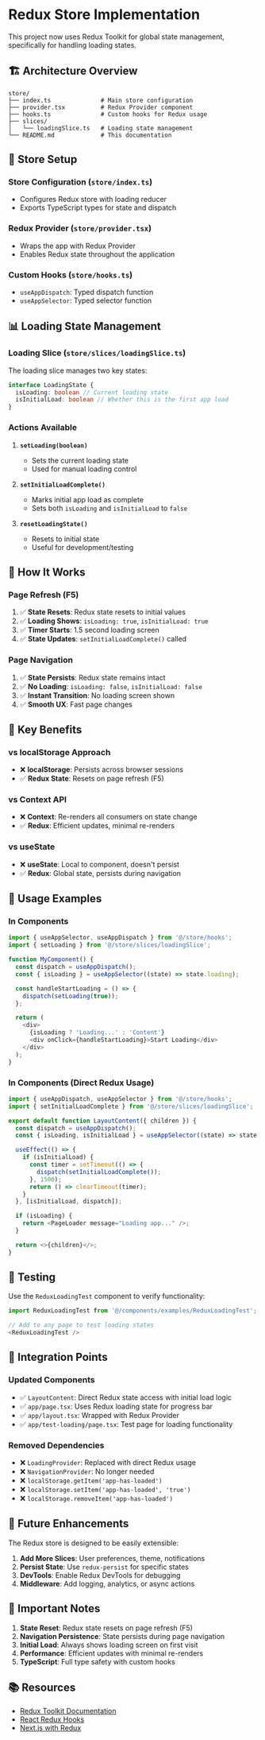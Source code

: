 # Redux Store Implementation

This project now uses Redux Toolkit for global state management, specifically for handling loading states.

## 🏗️ **Architecture Overview**

```
store/
├── index.ts              # Main store configuration
├── provider.tsx          # Redux Provider component
├── hooks.ts              # Custom hooks for Redux usage
├── slices/
│   └── loadingSlice.ts   # Loading state management
└── README.md             # This documentation
```

## 🔧 **Store Setup**

### **Store Configuration** (`store/index.ts`)

- Configures Redux store with loading reducer
- Exports TypeScript types for state and dispatch

### **Redux Provider** (`store/provider.tsx`)

- Wraps the app with Redux Provider
- Enables Redux state throughout the application

### **Custom Hooks** (`store/hooks.ts`)

- `useAppDispatch`: Typed dispatch function
- `useAppSelector`: Typed selector function

## 📊 **Loading State Management**

### **Loading Slice** (`store/slices/loadingSlice.ts`)

The loading slice manages two key states:

```typescript
interface LoadingState {
  isLoading: boolean // Current loading state
  isInitialLoad: boolean // Whether this is the first app load
}
```

### **Actions Available**

1. **`setLoading(boolean)`**
   - Sets the current loading state
   - Used for manual loading control

2. **`setInitialLoadComplete()`**
   - Marks initial app load as complete
   - Sets both `isLoading` and `isInitialLoad` to `false`

3. **`resetLoadingState()`**
   - Resets to initial state
   - Useful for development/testing

## 🚀 **How It Works**

### **Page Refresh (F5)**

1. ✅ **State Resets**: Redux state resets to initial values
2. ✅ **Loading Shows**: `isLoading: true`, `isInitialLoad: true`
3. ✅ **Timer Starts**: 1.5 second loading screen
4. ✅ **State Updates**: `setInitialLoadComplete()` called

### **Page Navigation**

1. ✅ **State Persists**: Redux state remains intact
2. ✅ **No Loading**: `isLoading: false`, `isInitialLoad: false`
3. ✅ **Instant Transition**: No loading screen shown
4. ✅ **Smooth UX**: Fast page changes

## 🎯 **Key Benefits**

### **vs localStorage Approach**

- ❌ **localStorage**: Persists across browser sessions
- ✅ **Redux State**: Resets on page refresh (F5)

### **vs Context API**

- ❌ **Context**: Re-renders all consumers on state change
- ✅ **Redux**: Efficient updates, minimal re-renders

### **vs useState**

- ❌ **useState**: Local to component, doesn't persist
- ✅ **Redux**: Global state, persists during navigation

## 🔄 **Usage Examples**

### **In Components**

```typescript
import { useAppSelector, useAppDispatch } from '@/store/hooks';
import { setLoading } from '@/store/slices/loadingSlice';

function MyComponent() {
  const dispatch = useAppDispatch();
  const { isLoading } = useAppSelector((state) => state.loading);

  const handleStartLoading = () => {
    dispatch(setLoading(true));
  };

  return (
    <div>
      {isLoading ? 'Loading...' : 'Content'}
      <div onClick={handleStartLoading}>Start Loading</div>
    </div>
  );
}
```

### **In Components (Direct Redux Usage)**

```typescript
import { useAppDispatch, useAppSelector } from '@/store/hooks';
import { setInitialLoadComplete } from '@/store/slices/loadingSlice';

export default function LayoutContent({ children }) {
  const dispatch = useAppDispatch();
  const { isLoading, isInitialLoad } = useAppSelector((state) => state.loading);

  useEffect(() => {
    if (isInitialLoad) {
      const timer = setTimeout(() => {
        dispatch(setInitialLoadComplete());
      }, 1500);
      return () => clearTimeout(timer);
    }
  }, [isInitialLoad, dispatch]);

  if (isLoading) {
    return <PageLoader message="Loading app..." />;
  }

  return <>{children}</>;
}
```

## 🧪 **Testing**

Use the `ReduxLoadingTest` component to verify functionality:

```typescript
import ReduxLoadingTest from '@/components/examples/ReduxLoadingTest';

// Add to any page to test loading states
<ReduxLoadingTest />
```

## 📱 **Integration Points**

### **Updated Components**

- ✅ `LayoutContent`: Direct Redux state access with initial load logic
- ✅ `app/page.tsx`: Uses Redux loading state for progress bar
- ✅ `app/layout.tsx`: Wrapped with Redux Provider
- ✅ `app/test-loading/page.tsx`: Test page for loading functionality

### **Removed Dependencies**

- ❌ `LoadingProvider`: Replaced with direct Redux usage
- ❌ `NavigationProvider`: No longer needed
- ❌ `localStorage.getItem('app-has-loaded')`
- ❌ `localStorage.setItem('app-has-loaded', 'true')`
- ❌ `localStorage.removeItem('app-has-loaded')`

## 🔮 **Future Enhancements**

The Redux store is designed to be easily extensible:

1. **Add More Slices**: User preferences, theme, notifications
2. **Persist State**: Use `redux-persist` for specific states
3. **DevTools**: Enable Redux DevTools for debugging
4. **Middleware**: Add logging, analytics, or async actions

## 🚨 **Important Notes**

1. **State Reset**: Redux state resets on page refresh (F5)
2. **Navigation Persistence**: State persists during page navigation
3. **Initial Load**: Always shows loading screen on first visit
4. **Performance**: Efficient updates with minimal re-renders
5. **TypeScript**: Full type safety with custom hooks

## 📚 **Resources**

- [Redux Toolkit Documentation](https://redux-toolkit.js.org/)
- [React Redux Hooks](https://react-redux.js.org/api/hooks)
- [Next.js with Redux](https://nextjs.org/docs/with-redux)
